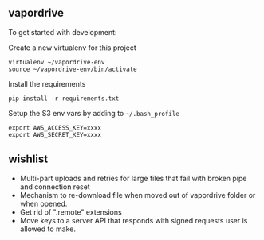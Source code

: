 ## vapordrive

To get started with development:

Create a new virtualenv for this project

    virtualenv ~/vapordrive-env
    source ~/vapordrive-env/bin/activate

Install the requirements

    pip install -r requirements.txt

Setup the S3 env vars by adding to ``~/.bash_profile``

    export AWS_ACCESS_KEY=xxxx
    export AWS_SECRET_KEY=xxxx

## wishlist

- Multi-part uploads and retries for large files that fail with broken pipe and connection reset
- Mechanism to re-download file when moved out of vapordrive folder or when opened.
- Get rid of ".remote" extensions
- Move keys to a server API that responds with signed requests user is allowed to make.
